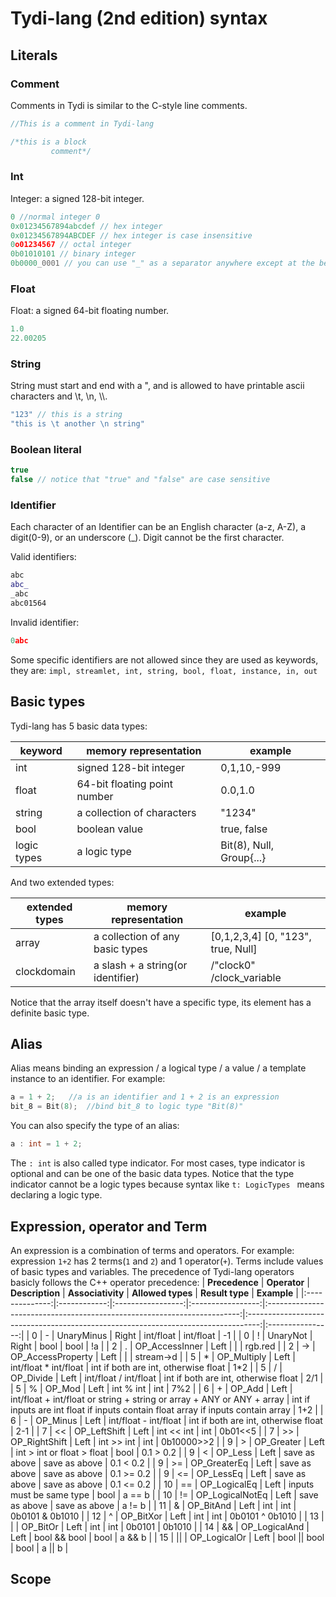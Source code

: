 # Tydi-lang (2nd edition) syntax

## Literals

### Comment

Comments in Tydi is similar to the C-style line comments.

```cpp
//This is a comment in Tydi-lang
```

```cpp
/*this is a block
         comment*/
```

### Int 

Integer: a signed 128-bit integer.

```cpp
0 //normal integer 0
0x01234567894abcdef // hex integer
0x01234567894ABCDEF // hex integer is case insensitive
0o01234567 // octal integer
0b01010101 // binary integer
0b0000_0001 // you can use "_" as a separator anywhere except at the beginning of the integer.
```

### Float

Float: a signed 64-bit floating number.

```cpp
1.0
22.00205
```

### String

String must start and end with a ", and is allowed to have printable ascii characters and \\t, \\n, \\\\.

```cpp
"123" // this is a string
"this is \t another \n string"
```

### Boolean literal

```cpp
true
false // notice that "true" and "false" are case sensitive
```

### Identifier

Each character of an Identifier can be an English character (a-z, A-Z), a digit(0-9), or an underscore (_). Digit cannot be the first character.

Valid identifiers:
```cpp
abc
abc_
_abc
abc01564
```

Invalid identifier:
```cpp
0abc
```

Some specific identifiers are not allowed since they are used as keywords, they are: ```impl, streamlet, int, string, bool, float, instance, in, out```

## Basic types

Tydi-lang has 5 basic data types:

| keyword     | memory representation        | example                  |
|-------------|------------------------------|--------------------------|
| int         | signed 128-bit integer       | 0,1,10,-999              |
| float       | 64-bit floating point number | 0.0,1.0                  |
| string      | a collection of characters   | "1234"                   |
| bool        | boolean value                | true, false              |
| logic types | a logic type                 | Bit(8), Null, Group{...} |

And two extended types:

| extended types | memory representation             | example                            |
|----------------|-----------------------------------|------------------------------------|
| array          | a collection of any basic types   | [0,1,2,3,4] [0, "123", true, Null] |
| clockdomain    | a slash + a string(or identifier) | /"clock0" /clock_variable          |

Notice that the array itself doesn't have a specific type, its element has a definite basic type.

## Alias

Alias means binding an expression / a logical type / a value / a template instance to an identifier. For example:

```cpp
a = 1 + 2;   //a is an identifier and 1 + 2 is an expression
bit_8 = Bit(8);  //bind bit_8 to logic type "Bit(8)"
```

You can also specify the type of an alias:

```cpp
a : int = 1 + 2;
```

The ```: int``` is also called type indicator. For most cases, type indicator is optional and can be one of the basic data types. Notice that the type indicator cannot be a logic types because syntax like ```t: LogicTypes ``` means declaring a logic type.

## Expression, operator and Term
An expression is a combination of terms and operators. For example: expression `1+2` has 2 terms(`1` and `2`) and 1 operator(`+`). Terms include values of basic types and variables. The precedence of Tydi-lang operators basicly follows the C++ operator precedence:
| **Precedence** | **Operator** |  **Description**  | **Associativity** |                            **Allowed types**                            |                                  **Result type**                                  |    **Example**   |
|:--------------:|:------------:|:-----------------:|:-----------------:|:-----------------------------------------------------------------------:|:---------------------------------------------------------------------------------:|:----------------:|
|        0       |       -      |     UnaryMinus    |       Right       |                                int/float                                |                                     int/float                                     |        -1        |
|        0       |       !      |      UnaryNot     |       Right       |                                   bool                                  |                                        bool                                       |        !a        |
|        2       |       .      |   OP_AccessInner  |        Left       |                                                                         |                                                                                   |      rgb.red     |
|        2       |      ->      | OP_AccessProperty |        Left       |                                                                         |                                                                                   |     stream->d    |
|        5       |       *      |    OP_Multiply    |        Left       |                          int/float * int/float                          |                        int if both are int, otherwise float                       |        1*2       |
|        5       |       /      |     OP_Divide     |        Left       |                          int/float / int/float                          |                        int if both are int, otherwise float                       |        2/1       |
|        5       |       %      |       OP_Mod      |        Left       |                                int % int                                |                                        int                                        |        7%2       |
|        6       |       +      |       OP_Add      |        Left       | int/float + int/float or string + string or array + ANY or ANY + array | int if inputs are int float if inputs contain float array if inputs contain array |        1+2       |
|        6       |       -      |      OP_Minus     |        Left       |                          int/float - int/float                          |                        int if both are int, otherwise float                       |        2-1       |
|        7       |      <<      |    OP_LeftShift   |        Left       |                                int << int                               |                                        int                                        |      0b01<<5     |
|        7       |      >>      |   OP_RightShift   |        Left       |                                int >> int                               |                                        int                                        |    0b10000>>2    |
|        9       |       >      |     OP_Greater    |        Left       |                        int > int or float > float                       |                                        bool                                       |     0.1 > 0.2    |
|        9       |       <      |      OP_Less      |        Left       |                              save as above                              |                                   save as above                                   |     0.1 < 0.2    |
|        9       |      >=      |    OP_GreaterEq   |        Left       |                              save as above                              |                                   save as above                                   |    0.1 >= 0.2    |
|        9       |      <=      |     OP_LessEq     |        Left       |                              save as above                              |                                   save as above                                   |    0.1 <= 0.2    |
|       10       |      ==      |    OP_LogicalEq   |        Left       |                         inputs must be same type                        |                                        bool                                       |      a == b      |
|       10       |      !=      |  OP_LogicalNotEq  |        Left       |                              save as above                              |                                   save as above                                   |      a != b      |
|       11       |       &      |     OP_BitAnd     |        Left       |                                   int                                   |                                        int                                        |  0b0101 & 0b1010 |
|       12       |       ^      |     OP_BitXor     |        Left       |                                   int                                   |                                        int                                        |  0b0101 ^ 0b1010 |
|       13       |      \|      |      OP_BitOr     |        Left       |                                   int                                   |                                        int                                        | 0b0101 \| 0b1010 |
|       14       |      &&      |   OP_LogicalAnd   |        Left       |                               bool && bool                              |                                        bool                                       |      a && b      |
|       15       |     \|\|     |    OP_LogicalOr   |        Left       |                              bool \|\| bool                             |                                        bool                                       |     a \|\| b     |

## Scope
